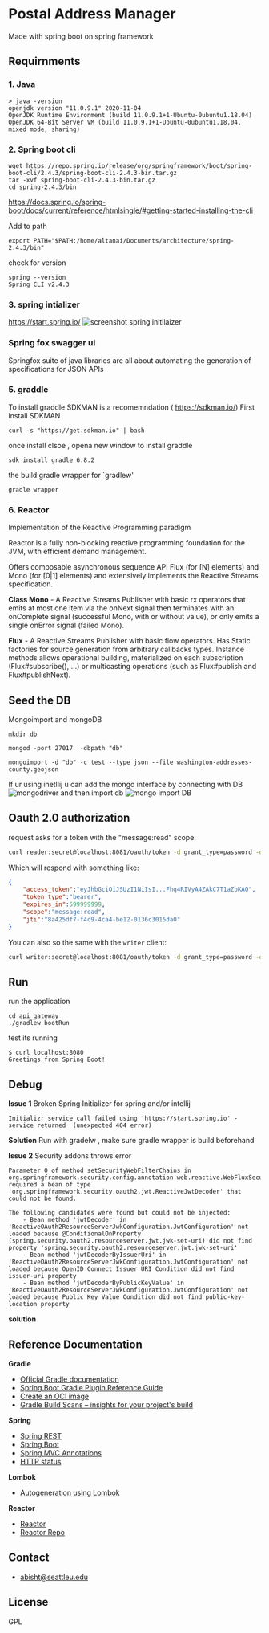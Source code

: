 # Postal Address Manager 

Made with spring boot on spring framework 

## Requirnments

### 1. Java 
```shell script
> java -version
openjdk version "11.0.9.1" 2020-11-04
OpenJDK Runtime Environment (build 11.0.9.1+1-Ubuntu-0ubuntu1.18.04)
OpenJDK 64-Bit Server VM (build 11.0.9.1+1-Ubuntu-0ubuntu1.18.04, mixed mode, sharing)
```

### 2. Spring boot cli 
```shell script
wget https://repo.spring.io/release/org/springframework/boot/spring-boot-cli/2.4.3/spring-boot-cli-2.4.3-bin.tar.gz
tar -xvf spring-boot-cli-2.4.3-bin.tar.gz
cd spring-2.4.3/bin
```
https://docs.spring.io/spring-boot/docs/current/reference/htmlsingle/#getting-started-installing-the-cli

Add to path
```shell script
export PATH="$PATH:/home/altanai/Documents/architecture/spring-2.4.3/bin"
```
check for version 
```shell script
spring --version
Spring CLI v2.4.3
```

### 3. spring intializer 
https://start.spring.io/
![screenshot spring initilaizer](screenshots/Screenshot%20from%202021-02-19%2011-24-26.png)

### Spring fox swagger ui 

Springfox suite of java libraries are all about automating the generation of specifications for JSON APIs

### 5. graddle 

To install graddle SDKMAN is a recomemndation ( https://sdkman.io/)
First install SDKMAN
```shell script
curl -s "https://get.sdkman.io" | bash
```
once install clsoe , opena  new window to install graddle 
```shell script
sdk install gradle 6.8.2
```

the build gradle wrapper for `gradlew'
```shell script
gradle wrapper
````

### 6. Reactor

Implementation of the Reactive Programming paradigm

Reactor is a fully non-blocking reactive programming foundation for the JVM, with efficient demand management.

Offers composable asynchronous sequence API Flux (for [N] elements) and Mono (for [0|1] elements) and extensively implements the Reactive Streams specification.

**Class Mono** - A Reactive Streams Publisher with basic rx operators 
that emits at most one item via the onNext signal then terminates with an onComplete signal (successful Mono, with or without value), or only emits a single onError signal (failed Mono).

**Flux** -  A Reactive Streams Publisher with basic flow operators. Has Static factories for source generation from arbitrary callbacks types.
Instance methods allows operational building, materialized on each subscription (Flux#subscribe(), ...) or multicasting operations (such as Flux#publish and Flux#publishNext).

## Seed the DB 

Mongoimport and mongoDB 
```shell script
mkdir db

mongod -port 27017  -dbpath "db"

mongoimport -d "db" -c test --type json --file washington-addresses-county.geojson
```


If ur using inetllij u can add the mongo interface by connecting with DB
![mongodriver](screenshots/Screenshot%20from%202021-02-19%2013-40-56.png)
and then import db
![mongo import DB](screenshots/Screenshot%20from%202021-02-19%2013-42-33.png)

## Oauth 2.0 authorization 

request asks for a token with the "message:read" scope:

```bash
curl reader:secret@localhost:8081/oauth/token -d grant_type=password -d username=subject -d password=password
```

Which will respond with something like:

```json
{
    "access_token":"eyJhbGciOiJSUzI1NiIsI...Fhq4RIVyA4ZAkC7T1aZbKAQ",
    "token_type":"bearer",
    "expires_in":599999999,
    "scope":"message:read",
    "jti":"8a425df7-f4c9-4ca4-be12-0136c3015da0"
}
```

You can also so the same with the `writer` client:

```bash
curl writer:secret@localhost:8081/oauth/token -d grant_type=password -d username=subject -d password=password
```

## Run 

run the application 
```shell script
cd api_gateway
./gradlew bootRun
```

test its running 
```shell script
$ curl localhost:8080
Greetings from Spring Boot!
```

## Debug 

**Issue 1** Broken  Spring Initializer  for spring and/or intellij
```shell script
Initializr service call failed using 'https://start.spring.io' - service returned  (unexpected 404 error)
```
**Solution** Run with gradelw , make sure gradle wrapper is build beforehand


**Issue 2** Security addons throws error 
```shell script
Parameter 0 of method setSecurityWebFilterChains in org.springframework.security.config.annotation.web.reactive.WebFluxSecurityConfiguration required a bean of type 'org.springframework.security.oauth2.jwt.ReactiveJwtDecoder' that could not be found.

The following candidates were found but could not be injected:
	- Bean method 'jwtDecoder' in 'ReactiveOAuth2ResourceServerJwkConfiguration.JwtConfiguration' not loaded because @ConditionalOnProperty (spring.security.oauth2.resourceserver.jwt.jwk-set-uri) did not find property 'spring.security.oauth2.resourceserver.jwt.jwk-set-uri'
	- Bean method 'jwtDecoderByIssuerUri' in 'ReactiveOAuth2ResourceServerJwkConfiguration.JwtConfiguration' not loaded because OpenID Connect Issuer URI Condition did not find issuer-uri property
	- Bean method 'jwtDecoderByPublicKeyValue' in 'ReactiveOAuth2ResourceServerJwkConfiguration.JwtConfiguration' not loaded because Public Key Value Condition did not find public-key-location property
```
**solution** 


## Reference Documentation

**Gradle**
* [Official Gradle documentation](https://docs.gradle.org)
* [Spring Boot Gradle Plugin Reference Guide](https://docs.spring.io/spring-boot/docs/2.4.3/gradle-plugin/reference/html/)
* [Create an OCI image](https://docs.spring.io/spring-boot/docs/2.4.3/gradle-plugin/reference/html/#build-image)
* [Gradle Build Scans – insights for your project's build](https://scans.gradle.com#gradle)

**Spring**
- [Spring REST](https://spring.io/guides/gs/rest-service/)
- [Spring Boot](https://spring.io/guides/gs/spring-boot/#initial)
- [Spring MVC Annotations](https://www.baeldung.com/spring-mvc-annotations)
- [HTTP status](https://docs.spring.io/spring-framework/docs/current/javadoc-api/org/springframework/http/HttpStatus.html)

**Lombok**
- [Autogeneration using Lombok](https://projectlombok.org/features/constructor)

**Reactor**
- [Reactor](https://projectreactor.io/docs/core/release/reference)
- [Reactor Repo](https://github.com/reactor/reactor-core)

## Contact 
- abisht@seattleu.edu

## License 
GPL
